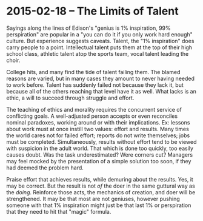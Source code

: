 # 2015-02-18 &ndash; The Limits of Talent

Sayings along the lines of Edison's "genius is 1% inspiration, 99% perspiration" are popular in a "you can do it if you only work hard enough" culture.
But experience suggests caveats.
Talent, the "1% inspiration" does carry people to a point.
Intellectual talent puts them at the top of their high school class, athletic talent atop the sports team, vocal talent leading the choir.

College hits, and many find the tide of talent failing them.
The blamed reasons are varied, but in many cases they amount to never having needed to work before.
Talent has suddenly failed not because they lack it, but because all of the others reaching that level have it as well.
What lacks is an ethic, a will to succeed through struggle and effort.

The teaching of ethics and morality requires the concurrent service of conflicting goals.
A well-adjusted person accepts or even reconciles nominal paradoxes, working around or with their implications.
Ex: lessons about work must at once instill two values: effort and results.
Many times the world cares not for failed effort; reports do not write themselves; jobs must be completed.
Simultaneously, results without effort tend to be viewed with suspicion in the adult world.
That which is done too quickly, too easily causes doubt. Was the task underestimated? Were corners cut?
Managers may feel mocked by the presentation of a simple solution too soon, if they had deemed the problem hard.

Praise effort that achieves results, while demuring about the results.
Yes, it may be correct. But the result is not _of_ the doer in the same guttural way as the _doing_.
Reinforce those acts, the mechanics of creation, and doer will be strengthened.
It may be that most are not geniuses, however pushing someone with that 1% inspiration might just be that last 1% or perspiration that they need to hit that "magic" formula.

